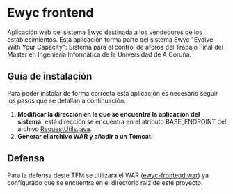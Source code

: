 # Ewyc frontend

Aplicación web del sistema Ewyc destinada a los vendedores de los establecimientos. Esta aplicación forma parte del sistema Ewyc "Evolve With Your Capacity": Sistema para el control de aforos del Trabajo Final del Máster en Ingeniería Informática de la Universidad de A Coruña.

## Guía de instalación 

Para poder instalar de forma correcta esta aplicación es necesario seguir los pasos que se detallan a continuación:

1. **Modificar la dirección en la que se encuentra la aplicación del sistema:** está dirección se encuentra en el atributo BASE_ENDPOINT del archivo [RequestUtils.java](ewic-sellersApp/app/src/main/java/es/ewic/sellers/utils/RequestUtils.java).
2. **Generar el archivo WAR y añadir a un Tomcat.**

## Defensa

Para la defensa deste TFM se utilizara el WAR ([ewyc-frontend.war](ewyc-frontend.war)) ya configurado que se encuentra en el directorio raíz de este proyecto.


